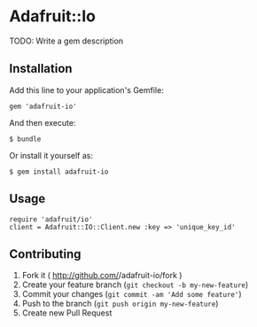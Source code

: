 # Adafruit::Io

TODO: Write a gem description

## Installation

Add this line to your application's Gemfile:

    gem 'adafruit-io'

And then execute:

    $ bundle

Or install it yourself as:

    $ gem install adafruit-io

## Usage

    require 'adafruit/io'
    client = Adafruit::IO::Client.new :key => 'unique_key_id'

## Contributing

1. Fork it ( http://github.com/<my-github-username>/adafruit-io/fork )
2. Create your feature branch (`git checkout -b my-new-feature`)
3. Commit your changes (`git commit -am 'Add some feature'`)
4. Push to the branch (`git push origin my-new-feature`)
5. Create new Pull Request
